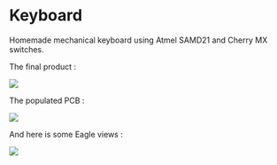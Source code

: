 # Keyboard
Homemade mechanical keyboard using Atmel SAMD21 and Cherry MX switches.

The final product :

![](https://image.noelshack.com/fichiers/2017/22/1496509816-5.jpg)

The populated PCB :

![](https://image.noelshack.com/fichiers/2017/22/1496565422-1-2-low.jpg)

And here is some Eagle views :

![](https://image.noelshack.com/fichiers/2017/22/1496509160-topbot.png)
